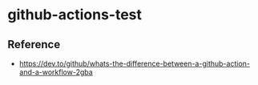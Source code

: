 # github-actions-test

## Reference
- https://dev.to/github/whats-the-difference-between-a-github-action-and-a-workflow-2gba
